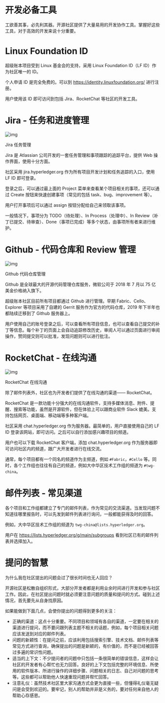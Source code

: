 # 开发必备工具

工欲善其事，必先利其器。开源社区提供了大量易用的开发协作工具。掌握好这些工具，对于高效的开发来说十分重要。

# Linux Foundation ID

超级账本项目受到 Linux 基金会的支持，采用 Linux Foundation ID（LF ID）作为社区唯一的 ID。

个人申请 ID 是完全免费的。可以到 https://identity.linuxfoundation.org/ 进行注册。

用户使用该 ID 即可访问到包括 Jira、RocketChat 等社区的开发工具。

# Jira - 任务和进度管理

![img](C:\Users\smile\Desktop\区块链\C_Universal_Brockchain\image\spaces%2F-M5xTVjj6plOWgHcmTHq%2Fuploads%2Fgit-blob-d149c3c00a4d13770ae2072966e6dbcc438fc212%2Fjira.png)

Jira 任务管理

Jira 是 Atlassian 公司开发的一套任务管理和事项跟踪的追踪平台，提供 Web 操作界面，使用十分方面。

社区采用 jira.hyperledger.org 作为所有项目开发计划和任务追踪的入口，使用 LF ID 即可登录。

登录之后，可以通过最上面的 Project 菜单来查看某个项目相关的事项，还可以通过 Create 按钮来快速创建事项（常见的包括 task、bug、improvement 等）。

用户打开事项后可以通过 assign 按钮分配给自己来领取该事项。

一般情况下，事项分为 TODO（待处理）、In Process（处理中）、In Review（补丁已提交、待审查）、Done（事项已完成）等多个状态，由事项所有者来进行维护。

# Github - 代码仓库和 Review 管理

![img](C:\Users\smile\Desktop\区块链\C_Universal_Brockchain\image\spaces%2F-M5xTVjj6plOWgHcmTHq%2Fuploads%2Fgit-blob-9c9e6f17915e23049489646f54e63db7a1344dbe%2Fgithub.png)

Github 代码仓库管理

Github 是全球最大的开源代码管理仓库服务，微软公司于 2018 年 7 月以 75 亿美金价格纳入旗下。

超级账本社区目前所有项目都通过 Github 进行管理。早期 Fabric、Cello、Explorer 等项目采用了自建的 Gerrit 服务作为官方的代码仓库，2019 年下半年也都陆续迁移到了 Github 服务器上。

用户使用自己的账号登录之后，可以查看所有项目信息，也可以查看自己提交的补丁等信息。每个补丁的页面上会自动追踪修改历史，审阅人可以通过页面进行审阅操作，赞同提交则可以批准，发现问题则可以进行批注。

# RocketChat - 在线沟通

![img](C:\Users\smile\Desktop\区块链\C_Universal_Brockchain\image\spaces%2F-M5xTVjj6plOWgHcmTHq%2Fuploads%2Fgit-blob-b375f4ebee0ee5baa7dd39e6142663d995d65a79%2Frocket_chat.png)

RocketChat 在线沟通

除了邮件列表外，社区也为开发者们提供了在线沟通的渠道—— RocketChat。

RocketChat 是一款功能十分强大的在线沟通软件，支持多媒体消息、附件、提醒、搜索等功能，虽然是开源软件，但在体验上可以跟商业软件 Slack 媲美。支持包括网页、桌面端、移动端等多种客户端。

社区采用 chat.hyperledger.org 作为服务器。最简单的，用户直接使用自己的 LF ID 登录该网站，即可访问。之后可以自行添加感兴趣项目的频道。

用户也可以下载 RocketChat 客户端，添加 chat.hyperledger.org 作为服务器即可访问社区内的频道，跟广大开发者进行在线交流。

通常，每个项目都有一个同名的频道作为主频道，例如 `#Fabric`，`#Cello` 等。同时，各个工作组也往往有自己的频道，例如大中华区技术工作组的频道为 `#twg-china`。

# 邮件列表 - 常见渠道

各个项目和工作组都建立了专门的邮件列表，作为常见的交流渠道。当发现问题不知道往哪里报告时，可以先发到邮件列表进行询问，一般都能获得及时的回答。

例如，大中华区技术工作组的频道为 `twg-china@lists.hyperledger.org`。

用户在 https://lists.hyperledger.org/g/main/subgroups 看到社区已有的邮件列表并选择加入。

# 提问的智慧

为什么我在社区提出的问题会过了很长时间也无人回应？

开源社区是松散自组织形式，大部分开发者都是利用业余时间进行开发和参与社区工作。因此，在社区提出问题时就必须要注意问题的质量和提问的方式。碰到上述情况，首先要先从自身找原因。

如果能做到下面几点，会使你提出的问题得到更多的关注：

- 正确的渠道：这点十分重要。不同项目和领域有各自的渠道，一定要在相关的渠道进行提问，而不要问跟列表主题不相关的话题，例如，每个项目相关问题应该发送到对应的邮件列表。
- 问题的新颖性：在提问之前，应该利用包括搜索引擎、技术文档、邮件列表等常见方式进行查询，确保提出的问题是新颖的，有价值的，而不是已经被回答过多遍的常识性问题。
- 适当的上下文：不少提问者的问题中只包括一条很简单的错误信息，这样会让社区的开发者有心帮忙也无力回答。良好的上下文包括完整的环境信息、所使用的软件版本、所进行操作的详细步骤、问题相关的日志、自己对问题的思考等。这些都可以帮助他人快速重现问题并帮忙回答。
- 注意礼仪：虽然技术社区里大家沟通方式会更为直接一些，但懂得礼仪毫无疑问是会受到欢迎的。要牢记，别人的帮助并非是义务的，要对任何来自他人的帮助心存感恩。